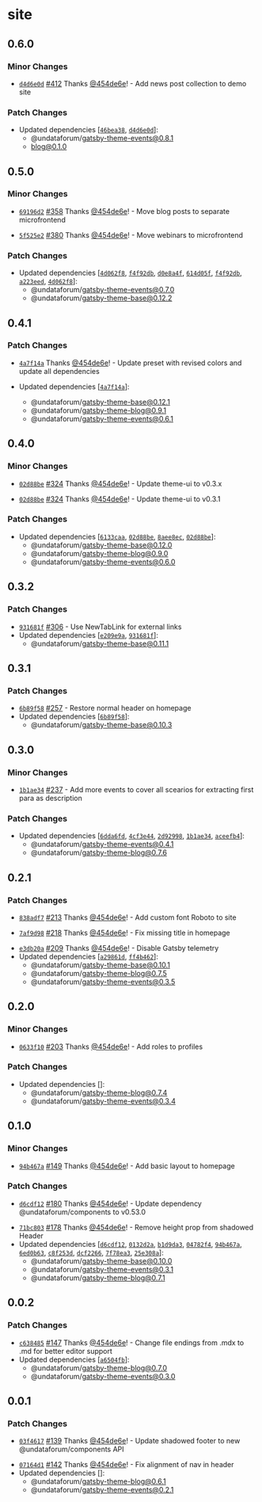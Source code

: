 # site

## 0.6.0

### Minor Changes

- [`d4d6e0d`](https://github.com/UNDataForum/gatsby-themes/commit/d4d6e0d535ad39521eaeebecd0a7455518c7b090)
  [#412](https://github.com/UNDataForum/gatsby-themes/pull/412) Thanks
  [@454de6e](https://github.com/454de6e)! - Add news post collection to demo
  site

### Patch Changes

- Updated dependencies
  [[`46bea38`](https://github.com/UNDataForum/gatsby-themes/commit/46bea38992ba71d9acdd91baea2ccac4d2fab4ca),
  [`d4d6e0d`](https://github.com/UNDataForum/gatsby-themes/commit/d4d6e0d535ad39521eaeebecd0a7455518c7b090)]:
  - @undataforum/gatsby-theme-events@0.8.1
  - blog@0.1.0

## 0.5.0

### Minor Changes

- [`69196d2`](https://github.com/UNDataForum/gatsby-themes/commit/69196d22067ba7805392f8e7f8ba5f34765327e9)
  [#358](https://github.com/UNDataForum/gatsby-themes/pull/358) Thanks
  [@454de6e](https://github.com/454de6e)! - Move blog posts to separate
  microfrontend

* [`5f525e2`](https://github.com/UNDataForum/gatsby-themes/commit/5f525e28e8076f56c70b921a4e05eb7c580de4c6)
  [#380](https://github.com/UNDataForum/gatsby-themes/pull/380) Thanks
  [@454de6e](https://github.com/454de6e)! - Move webinars to microfrontend

### Patch Changes

- Updated dependencies
  [[`4d062f8`](https://github.com/UNDataForum/gatsby-themes/commit/4d062f81f0bcaf383994c050db9e8dadcc633504),
  [`f4f92db`](https://github.com/UNDataForum/gatsby-themes/commit/f4f92db2970fe0dc1412c9f96e14337c60c3107c),
  [`d0e8a4f`](https://github.com/UNDataForum/gatsby-themes/commit/d0e8a4fec35a213c77089badc4de91876f145bf0),
  [`614d05f`](https://github.com/UNDataForum/gatsby-themes/commit/614d05fdbd5b1c8d23d667cc995405fc175fea66),
  [`f4f92db`](https://github.com/UNDataForum/gatsby-themes/commit/f4f92db2970fe0dc1412c9f96e14337c60c3107c),
  [`a223eed`](https://github.com/UNDataForum/gatsby-themes/commit/a223eed4fdb4aae9274b042e5db77dad09bd1caf),
  [`4d062f8`](https://github.com/UNDataForum/gatsby-themes/commit/4d062f81f0bcaf383994c050db9e8dadcc633504)]:
  - @undataforum/gatsby-theme-events@0.7.0
  - @undataforum/gatsby-theme-base@0.12.2

## 0.4.1

### Patch Changes

- [`4a7f14a`](https://github.com/UNDataForum/gatsby-themes/commit/4a7f14a0f86c45e85bf04c0bfc6912755c865569)
  Thanks [@454de6e](https://github.com/454de6e)! - Update preset with revised
  colors and update all dependencies

- Updated dependencies
  [[`4a7f14a`](https://github.com/UNDataForum/gatsby-themes/commit/4a7f14a0f86c45e85bf04c0bfc6912755c865569)]:
  - @undataforum/gatsby-theme-base@0.12.1
  - @undataforum/gatsby-theme-blog@0.9.1
  - @undataforum/gatsby-theme-events@0.6.1

## 0.4.0

### Minor Changes

- [`02d88be`](https://github.com/UNDataForum/gatsby-themes/commit/02d88be836e5d17e48de8f7c913cecec06be151c)
  [#324](https://github.com/UNDataForum/gatsby-themes/pull/324) Thanks
  [@454de6e](https://github.com/454de6e)! - Update theme-ui to v0.3.x

* [`02d88be`](https://github.com/UNDataForum/gatsby-themes/commit/02d88be836e5d17e48de8f7c913cecec06be151c)
  [#324](https://github.com/UNDataForum/gatsby-themes/pull/324) Thanks
  [@454de6e](https://github.com/454de6e)! - Update theme-ui to v0.3.1

### Patch Changes

- Updated dependencies
  [[`6133caa`](https://github.com/UNDataForum/gatsby-themes/commit/6133caa75c17d0bbebea0736b101daba453005cc),
  [`02d88be`](https://github.com/UNDataForum/gatsby-themes/commit/02d88be836e5d17e48de8f7c913cecec06be151c),
  [`8aee8ec`](https://github.com/UNDataForum/gatsby-themes/commit/8aee8ecab69d8f2ece5cf42476af4d51634902c4),
  [`02d88be`](https://github.com/UNDataForum/gatsby-themes/commit/02d88be836e5d17e48de8f7c913cecec06be151c)]:
  - @undataforum/gatsby-theme-base@0.12.0
  - @undataforum/gatsby-theme-blog@0.9.0
  - @undataforum/gatsby-theme-events@0.6.0

## 0.3.2

### Patch Changes

- [`931681f`](https://github.com/UNDataForum/gatsby-themes/commit/931681f5815a1ab402c3cb5fd1fb2b909f56f760)
  [#306](https://github.com/UNDataForum/gatsby-themes/pull/306) - Use NewTabLink
  for external links
- Updated dependencies
  [[`e209e9a`](https://github.com/UNDataForum/gatsby-themes/commit/e209e9a512268939834b9df324f5fe578d802a57),
  [`931681f`](https://github.com/UNDataForum/gatsby-themes/commit/931681f5815a1ab402c3cb5fd1fb2b909f56f760)]:
  - @undataforum/gatsby-theme-base@0.11.1

## 0.3.1

### Patch Changes

- [`6b89f58`](https://github.com/UNDataForum/gatsby-themes/commit/6b89f58a210fd3329a832673b3b21aa30dab22ba)
  [#257](https://github.com/UNDataForum/gatsby-themes/pull/257) - Restore normal
  header on homepage
- Updated dependencies
  [[`6b89f58`](https://github.com/UNDataForum/gatsby-themes/commit/6b89f58a210fd3329a832673b3b21aa30dab22ba)]:
  - @undataforum/gatsby-theme-base@0.10.3

## 0.3.0

### Minor Changes

- [`1b1ae34`](https://github.com/UNDataForum/gatsby-themes/commit/1b1ae34a59575f70df2ac3c88704b89bc7302ba9)
  [#237](https://github.com/UNDataForum/gatsby-themes/pull/237) - Add more
  events to cover all scearios for extracting first para as description

### Patch Changes

- Updated dependencies
  [[`6dda6fd`](https://github.com/UNDataForum/gatsby-themes/commit/6dda6fdb6bfc515ba0acfd18026a515cd3412166),
  [`4cf3e44`](https://github.com/UNDataForum/gatsby-themes/commit/4cf3e440ca1726ae5c02ee4a2ff650f9d8dcfca5),
  [`2d92998`](https://github.com/UNDataForum/gatsby-themes/commit/2d92998044b182854ef562894a219fb9f8e6a60a),
  [`1b1ae34`](https://github.com/UNDataForum/gatsby-themes/commit/1b1ae34a59575f70df2ac3c88704b89bc7302ba9),
  [`aceefb4`](https://github.com/UNDataForum/gatsby-themes/commit/aceefb4cdb9be865d4db95a37463e900cbb2db69)]:
  - @undataforum/gatsby-theme-events@0.4.1
  - @undataforum/gatsby-theme-blog@0.7.6

## 0.2.1

### Patch Changes

- [`838adf7`](https://github.com/UNDataForum/gatsby-themes/commit/838adf73f0da99f10425ddd78b6dbe1a96bbba43)
  [#213](https://github.com/UNDataForum/gatsby-themes/pull/213) Thanks
  [@454de6e](https://github.com/454de6e)! - Add custom font Roboto to site

* [`7af9d98`](https://github.com/UNDataForum/gatsby-themes/commit/7af9d98391a9d8c5fb4386f1784b33cd34f98230)
  [#218](https://github.com/UNDataForum/gatsby-themes/pull/218) Thanks
  [@454de6e](https://github.com/454de6e)! - Fix missing title in homepage

- [`e3db20a`](https://github.com/UNDataForum/gatsby-themes/commit/e3db20acc695a11aa523c66b9b77d035001202f5)
  [#209](https://github.com/UNDataForum/gatsby-themes/pull/209) Thanks
  [@454de6e](https://github.com/454de6e)! - Disable Gatsby telemetry
- Updated dependencies
  [[`a29861d`](https://github.com/UNDataForum/gatsby-themes/commit/a29861d7325fee0bdc93628d5c2d106b78e4667f),
  [`ff4b462`](https://github.com/UNDataForum/gatsby-themes/commit/ff4b46269d2931f234707b827bd2368729c8eaf8)]:
  - @undataforum/gatsby-theme-base@0.10.1
  - @undataforum/gatsby-theme-blog@0.7.5
  - @undataforum/gatsby-theme-events@0.3.5

## 0.2.0

### Minor Changes

- [`0633f10`](https://github.com/UNDataForum/gatsby-themes/commit/0633f1067971fed18a5bc617d52cafeeb089b31d)
  [#203](https://github.com/UNDataForum/gatsby-themes/pull/203) Thanks
  [@454de6e](https://github.com/454de6e)! - Add roles to profiles

### Patch Changes

- Updated dependencies []:
  - @undataforum/gatsby-theme-blog@0.7.4
  - @undataforum/gatsby-theme-events@0.3.4

## 0.1.0

### Minor Changes

- [`94b467a`](https://github.com/UNDataForum/gatsby-themes/commit/94b467a2ae6da9d828133b0bd0f9b16e84140642)
  [#149](https://github.com/UNDataForum/gatsby-themes/pull/149) Thanks
  [@454de6e](https://github.com/454de6e)! - Add basic layout to homepage

### Patch Changes

- [`d6cdf12`](https://github.com/UNDataForum/gatsby-themes/commit/d6cdf12ef789b0f32678b8213296da06de038930)
  [#180](https://github.com/UNDataForum/gatsby-themes/pull/180) Thanks
  [@454de6e](https://github.com/454de6e)! - Update dependency
  @undataforum/components to v0.53.0

* [`71bc803`](https://github.com/UNDataForum/gatsby-themes/commit/71bc80346b0a620523f4deec68681c75739574f0)
  [#178](https://github.com/UNDataForum/gatsby-themes/pull/178) Thanks
  [@454de6e](https://github.com/454de6e)! - Remove height prop from shadowed
  Header
* Updated dependencies
  [[`d6cdf12`](https://github.com/UNDataForum/gatsby-themes/commit/d6cdf12ef789b0f32678b8213296da06de038930),
  [`0132d2a`](https://github.com/UNDataForum/gatsby-themes/commit/0132d2a0ea72ab526b466a472f34bf61da851950),
  [`b1d9da3`](https://github.com/UNDataForum/gatsby-themes/commit/b1d9da3f1ed6e12bc6b5194dd353c1231c8e6774),
  [`04782f4`](https://github.com/UNDataForum/gatsby-themes/commit/04782f4e108d7dcfcaa60983adf07604957a5217),
  [`94b467a`](https://github.com/UNDataForum/gatsby-themes/commit/94b467a2ae6da9d828133b0bd0f9b16e84140642),
  [`6ed0b63`](https://github.com/UNDataForum/gatsby-themes/commit/6ed0b6380ddd72ebeb8607ed2419e4db937e119f),
  [`c8f253d`](https://github.com/UNDataForum/gatsby-themes/commit/c8f253d675d79c9959e2d87b83ad835e20c41ad5),
  [`dcf2266`](https://github.com/UNDataForum/gatsby-themes/commit/dcf22668731ed6c55f373c4f814cd83ed62e8d64),
  [`7f78ea3`](https://github.com/UNDataForum/gatsby-themes/commit/7f78ea3a414fa4bfacdf0410c46cb5e7336699fe),
  [`25e308a`](https://github.com/UNDataForum/gatsby-themes/commit/25e308a100d491c5c18efa74b775dd4aa5736553)]:
  - @undataforum/gatsby-theme-base@0.10.0
  - @undataforum/gatsby-theme-events@0.3.1
  - @undataforum/gatsby-theme-blog@0.7.1

## 0.0.2

### Patch Changes

- [`c638485`](https://github.com/UNDataForum/gatsby-themes/commit/c638485f82737523bd274167fc2c567685ce731f)
  [#147](https://github.com/UNDataForum/gatsby-themes/pull/147) Thanks
  [@454de6e](https://github.com/454de6e)! - Change file endings from .mdx to .md
  for better editor support
- Updated dependencies
  [[`a6504fb`](https://github.com/UNDataForum/gatsby-themes/commit/a6504fb1bc608bdb98e9d4c5cce1e58a53fedfc4)]:
  - @undataforum/gatsby-theme-blog@0.7.0
  - @undataforum/gatsby-theme-events@0.3.0

## 0.0.1

### Patch Changes

- [`03f4617`](https://github.com/UNDataForum/gatsby-themes/commit/03f46179910e83e90b70e7f5bb1e15e9a2a170ac)
  [#139](https://github.com/UNDataForum/gatsby-themes/pull/139) Thanks
  [@454de6e](https://github.com/454de6e)! - Update shadowed footer to new
  @undataforum/components API

* [`07164d1`](https://github.com/UNDataForum/gatsby-themes/commit/07164d1d8aa81a15615a26136fefd7163fe44d01)
  [#142](https://github.com/UNDataForum/gatsby-themes/pull/142) Thanks
  [@454de6e](https://github.com/454de6e)! - Fix alignment of nav in header
* Updated dependencies []:
  - @undataforum/gatsby-theme-blog@0.6.1
  - @undataforum/gatsby-theme-events@0.2.1
